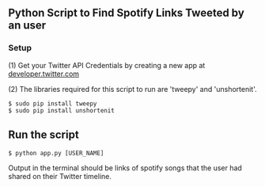 ## Python Script to Find Spotify Links Tweeted by an user

### Setup
(1) Get your Twitter API Credentials by creating a new app at [developer.twitter.com](developer.twitter.com)

(2) The libraries required for this script to run are 'tweepy' and 'unshortenit'.

```
$ sudo pip install tweepy
$ sudo pip install unshortenit
```

## Run the script
```
$ python app.py [USER_NAME]
```
Output in the terminal should be links of spotify songs that the user had shared on their Twitter timeline.
